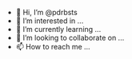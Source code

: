 - 👋 Hi, I’m @pdrbsts
- 👀 I’m interested in ...
- 🌱 I’m currently learning ...
- 💞️ I’m looking to collaborate on ...
- 📫 How to reach me ...

<!---
pdrbsts/pdrbsts is a ✨ special ✨ repository because its `README.md` (this file) appears on your GitHub profile.
You can click the Preview link to take a look at your changes.
--->
